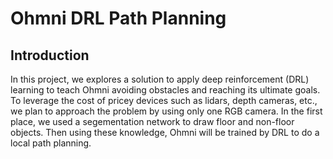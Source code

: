 # Ohmni DRL Path Planning

## Introduction

In this project, we explores a solution to apply deep reinforcement (DRL) learning to teach Ohmni avoiding obstacles and reaching its ultimate goals.
To leverage the cost of pricey devices such as lidars, depth cameras, etc., we plan to approach the problem by using only one RGB camera. In the 
first place, we used a segementation network to draw floor and non-floor objects. Then using these knowledge, Ohmni will be trained by DRL to do a local 
path planning.
